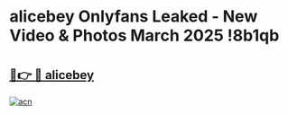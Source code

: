 # alicebey Onlyfans Leaked - New Video & Photos March 2025 !8b1qb

# <h2><a href="https://uyw0y3.iuczelnia.edu.pl?title=alicebey&ref=8b1qb">🔗👉 🔴 alicebey</a></h2>

[![acn](https://github.com/user-attachments/assets/0f9c940e-d8b0-45ae-aac7-cd30a18b3e1c)](https://uyw0y3.iuczelnia.edu.pl?title=alicebey&ref=8b1qb)

